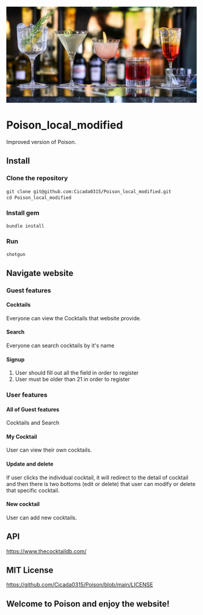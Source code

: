 ![](public/images/readmeimage1.jpg)
# Poison_local_modified
Improved version of Poison.

## Install
### Clone the repository
```
git clone git@github.com:Cicada0315/Poison_local_modified.git
cd Poison_local_modified
```
### Install gem
```
bundle install
```
### Run
```
shotgun
``` 

## Navigate website
### Guest features
#### Cocktails
Everyone can view the Cocktails that website provide.

#### Search
Everyone can search cocktails by it's name

#### Signup
1. User should fill out all the field in order to register <br>
2. User must be older than 21 in order to register <br>

### User features

#### All of Guest features 
Cocktails and Search

#### My Cocktail
User can view their own cocktails.

#### Update and delete
If user clicks the individual cocktail, it will redirect to the detail of cocktail and then there is two bottoms (edit or delete) that user can modify or delete that specific cocktail. 

#### New cocktail
User can add new cocktails.

## API
https://www.thecocktaildb.com/

## MIT License
https://github.com/Cicada0315/Poison/blob/main/LICENSE

## Welcome to Poison and enjoy the website!